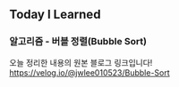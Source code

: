 ## Today I Learned
### 알고리즘 - 버블 정렬(Bubble Sort)

오늘 정리한 내용의 원본 블로그 링크입니다!  
https://velog.io/@jwlee010523/Bubble-Sort
